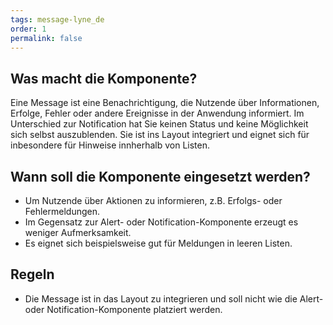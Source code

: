 ```yaml
---
tags: message-lyne_de
order: 1
permalink: false
---
```


## Was macht die Komponente?
Eine Message ist eine Benachrichtigung, die Nutzende über Informationen, Erfolge, Fehler oder andere Ereignisse in der Anwendung informiert. Im Unterschied zur Notification hat Sie keinen Status und keine Möglichkeit sich selbst auszublenden. Sie ist ins Layout integriert und eignet sich für inbesondere für Hinweise innherhalb von Listen. 

## Wann soll die Komponente eingesetzt werden?
* Um Nutzende über Aktionen zu informieren, z.B. Erfolgs- oder Fehlermeldungen.
* Im Gegensatz zur Alert- oder Notification-Komponente erzeugt es weniger Aufmerksamkeit.
* Es eignet sich beispielsweise gut für Meldungen in leeren Listen.

## Regeln
* Die Message ist in das Layout zu integrieren und soll nicht wie die Alert- oder Notification-Komponente platziert werden.